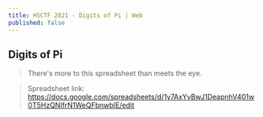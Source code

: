 ```yaml
---
title: HSCTF 2021 - Digits of Pi | Web
published: false
---
```


## [](#header-2)Digits of Pi

> There's more to this spreadsheet than meets the eye.

> Spreadsheet link: https://docs.google.com/spreadsheets/d/1y7AxYvBwJ1DeapnhV401w0T5HzQNIfrN1WeQFbnwbIE/edit



